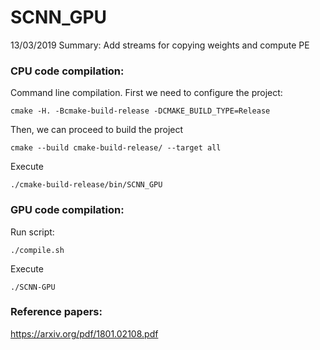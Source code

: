 # SCNN_GPU

13/03/2019 Summary: Add streams for copying weights and compute PE

### CPU code compilation:
Command line compilation. First we need to configure the project:
    
    cmake -H. -Bcmake-build-release -DCMAKE_BUILD_TYPE=Release

Then, we can proceed to build the project

    cmake --build cmake-build-release/ --target all

Execute

	./cmake-build-release/bin/SCNN_GPU

### GPU code compilation:
Run script:

	./compile.sh

Execute

	./SCNN-GPU

### Reference papers:
https://arxiv.org/pdf/1801.02108.pdf

